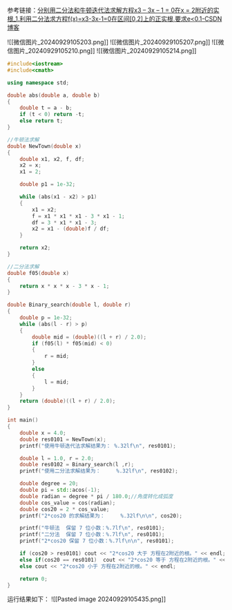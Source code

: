 参考链接：[分别用二分法和牛顿迭代法求解方程x3 – 3x – 1 = 0在x = 2附近的实根_1.利用二分法求方程f(x)=x3-3x-1=0在区间[0,2]上的正实根,要求e<0.1-CSDN博客](https://blog.csdn.net/qq_43274298/article/details/102902342?ops_request_misc=%257B%2522request%255Fid%2522%253A%252240DC7821-EDEE-4AC7-AFAC-ABD604EF4747%2522%252C%2522scm%2522%253A%252220140713.130102334.pc%255Fall.%2522%257D&request_id=40DC7821-EDEE-4AC7-AFAC-ABD604EF4747&biz_id=0&utm_medium=distribute.pc_search_result.none-task-blog-2~all~first_rank_ecpm_v1~rank_v31_ecpm-5-102902342-null-null.142^v100^pc_search_result_base6&utm_term=%E4%BA%8C%E5%88%86%E6%B3%95%E4%BB%A5%E5%8F%8A%E7%89%9B%E9%A1%BF%E8%BF%AD%E4%BB%A3%E6%B3%95%E6%B1%82%E8%A7%A3%E6%96%B9%E7%A8%8B&spm=1018.2226.3001.4187)

![[微信图片_20240929105203.png]]
![[微信图片_20240929105207.png]]
![[微信图片_20240929105210.png]]
![[微信图片_20240929105214.png]]

```cpp
#include<iostream>
#include<cmath>

using namespace std;

double abs(double a, double b)
{
	double t = a - b;
	if (t < 0) return -t;
	else return t;
}

//牛顿法求解
double NewTown(double x)
{
	double x1, x2, f, df;
	x2 = x;
	x1 = 2;

	double p1 = 1e-32;

	while (abs(x1 - x2) > p1)
	{
		x1 = x2;
		f = x1 * x1 * x1 - 3 * x1 - 1;
		df = 3 * x1 * x1 - 3;
		x2 = x1 - (double)f / df;
	}

	return x2;
}

//二分法求解
double f05(double x)
{
	return x * x * x - 3 * x - 1;
}

double Binary_search(double l, double r)
{
	double p = 1e-32;
	while (abs(l - r) > p)
	{
		double mid = (double)((l + r) / 2.0);
		if (f05(l) * f05(mid) < 0)
		{
			r = mid;
		}
		else
		{
			l = mid;
		}
	}
	return (double)((l + r) / 2.0);
}

int main()
{
	double x = 4.0;
	double res0101 = NewTown(x);
	printf("使用牛顿迭代法求解结果为： %.32lf\n", res0101);

	double l = 1.0, r = 2.0;
	double res0102 = Binary_search(l ,r);
	printf("使用二分法求解结果为：     %.32lf\n", res0102);

	double degree = 20;
	double pi = std::acos(-1);
	double radian = degree * pi / 180.0;//角度转化成弧度
	double cos_value = cos(radian);
	double cos20 = 2 * cos_value;
	printf("2*cos20 的求解结果为：     %.32lf\n\n", cos20);

	printf("牛顿法  保留 7 位小数：%.7lf\n", res0101);
	printf("二分法  保留 7 位小数：%.7lf\n", res0101);
	printf("2*cos20 保留 7 位小数：%.7lf\n\n", res0101);

	if (cos20 > res0101) cout << "2*cos20 大于 方程在2附近的根。" << endl;
	else if(cos20 == res0101)  cout << "2*cos20 等于 方程在2附近的根。" << endl;
	else cout << "2*cos20 小于 方程在2附近的根。" << endl;

	return 0;
}
```

运行结果如下：
![[Pasted image 20240929105435.png]]
